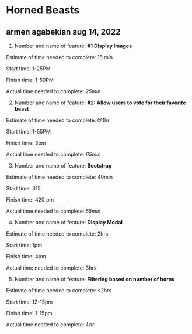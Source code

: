 # Horned Beasts

## armen agabekian aug 14, 2022

1. Number and name of feature:  **#1 Display Images**

Estimate of time needed to complete: 15 min

Start time: 1-25PM

Finish time: 1-50PM

Actual time needed to complete: _25min_

2. Number and name of feature: **#2: Allow users to vote for their favorite beast**

Estimate of time needed to complete: @1hr

Start time: 1-55PM

Finish time:  3pm

Actual time needed to complete: _65min_

3. Number and name of feature: **Bootstrap**

Estimate of time needed to complete: 40min

Start time: 315

Finish time: 420 pm

Actual time needed to complete: _55min_


4. Number and name of feature: **Display Modal**

Estimate of time needed to complete: 2hrs

Start time: 1pm

Finish time: 4pm

Actual time needed to complete: 3hrs



5. Number and name of feature: **Filtering based on number of horns**

Estimate of time needed to complete: <2hrs

Start time: 12-15pm

Finish time: 1-15pm

Actual time needed to complete: _1 hr_
